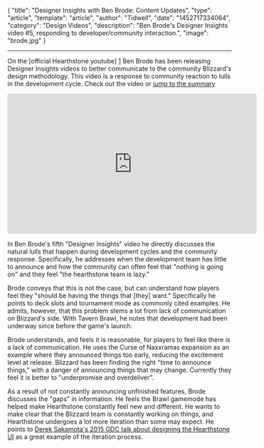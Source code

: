 
{
	"title": "Designer Insights with Ben Brode: Content Updates",
	"type": "article",
	"template": "article",
	"author": "Tidwell",
	"date": "1452717334064",
	"category": "Design Videos",
	"description": "Ben Brode's Designer Insights video #5, responding to developer/community interaction.",
	"image": "brode.jpg"
}

---

On the [official Hearthstone youtube] [1] Ben Brode has been releasing Designer Insights videos to better communicate to the community Blizzard's design methodology.  This video is a response to community reaction to lulls in the development cycle. Check out the video or [jump to the summary][2]

<iframe width="560" height="315" src="https://www.youtube.com/embed/BpS6odMAAJ4" frameborder="0" allowfullscreen></iframe>

<a name="summary"></a>

In Ben Brode's fifth "Designer Insights" video he directly discusses the natural lulls that happen during development cycles and the community response.  Specifically, he addresses when the development team has little to announce and how the community can often feel that "nothing is going on" and they feel "the hearthstone team is lazy."

Brode conveys that this is not the case, but can understand how players feel they "should be having the things that [they] want."  Specifically he points to deck slots and tournament mode as commonly cited examples.  He admits, however, that this problem stems a lot from lack of communication on Blizzard's side.  With Tavern Brawl, he notes that development had been underway since before the game's launch.

Brode understands, and feels it is reasonable, for players to feel like there is a lack of communication.  He uses the Curse of Naxxramas expansion as an example where they announced things too early, reducing the excitement level at release.  Blizzard has been finding the right "time to announce things," with a danger of announcing things that may change.  Currently they feel it is better to "underpromise and overdeliver".

As a result of not constantly announcing unfinished features, Brode discusses the "gaps" in information.  He feels the Brawl gamemode has helped make Hearthstone constantly feel new and different.  He wants to make clear that the Blizzard team is constantly working on things, and Hearthstone undergoes a lot more iteration than some may expect.  He points to [Derek Sakamota's 2015 GDC talk about designing the Hearthstone UI][3] as a great example of the iteration process.


 [1]: https://www.youtube.com/channel/UCVia_crjzJylRmGq7SHTiaw "Hearthstone on Youtube"
 [2]: #summary "video summary"
 [3]: /articles/immersive-user-interface/ "Derek Sakamota's 2015 GDC talk about designing the Hearthstone UI"



